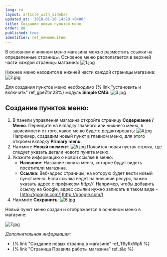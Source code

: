 ```yaml
---
lang: ru
layout: article_with_sidebar
updated_at: '2018-01-10 14:28 +0400'
title: Создание новых пунктов меню
order: 80
published: true
identifier: ref_newmenuitem
---
```

В основном и нижнем меню магазина можно разместить ссылки на определенные страницы. Основное меню располагается в верхней части каждой страницы магазина:
![1.jpg]({{site.baseurl}}/attachments/ref_newmenuitem/1.jpg)

Нижнее меню находится в нижней части каждой страницы магазина:
![2.jpg]({{site.baseurl}}/attachments/ref_newmenuitem/2.jpg)

Для создания пунктов меню необходимо {% link "установить и включить" ref_gpeZtm28%} модуль **Simple CMS**:
![3.jpg]({{site.baseurl}}/attachments/ref_newmenuitem/3.jpg)

## Создание пунктов меню:

1.  В панели управления магазина откройте страницу **Содержание / Меню**. Перейдите на вкладку главного или нижнего меню, в зависимости от того, какое меню будете редактировать:
    ![4.jpg]({{site.baseurl}}/attachments/ref_newmenuitem/4.jpg)
    Например, создадим новый пункт в главном меню, для этого откроем вкладку **Primary menu**.
2.  Нажмите **Новый элемент**:
    ![5.jpg]({{site.baseurl}}/attachments/ref_newmenuitem/5.jpg)
    Появится новая пустая строка, где следует указать детали нового пункта меню.
3.  Укажите информацию о новой ссылке в меню:
    *   **Название**: Название пункта меню, которое будут видеть посетители магазина.
    *   **Ссылка**:  Веб-адрес страницы, на которую будет вести новый пункт меню. Если ссылка ведет на внешний ресурс, важно указать адрес с префиксом  _http://_. Например, чтобы добавить ссылку на Google, адрес ссылки нужно записать в таком виде - [http://google.com/](http://google.com/). 
4.  Нажмите **Сохранить**:
    ![6.jpg]({{site.baseurl}}/attachments/ref_newmenuitem/6.jpg)

Новый пункт меню создан и отображается в основном меню в магазине:

![7.jpg]({{site.baseurl}}/attachments/ref_newmenuitem/7.jpg)

_Дополнительная информация:_

*   {% link "Создание новых страниц в магазине" ref_T6yRxWp5 %}
*   {% link "Страница Правила работы магазина" ref_t&c %}

